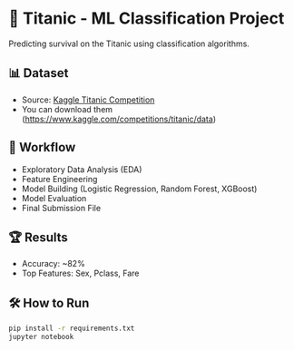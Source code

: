 # 🚢 Titanic - ML Classification Project

Predicting survival on the Titanic using classification algorithms.

## 📊 Dataset
- Source: [Kaggle Titanic Competition](https://www.kaggle.com/competitions/titanic)
- You can download them (https://www.kaggle.com/competitions/titanic/data)

## 🧠 Workflow
- Exploratory Data Analysis (EDA)
- Feature Engineering
- Model Building (Logistic Regression, Random Forest, XGBoost)
- Model Evaluation
- Final Submission File

## 🏆 Results
- Accuracy: ~82%
- Top Features: Sex, Pclass, Fare

## 🛠️ How to Run
```bash
pip install -r requirements.txt
jupyter notebook
